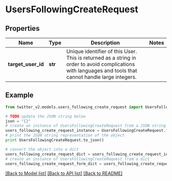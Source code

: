 # UsersFollowingCreateRequest


## Properties
Name | Type | Description | Notes
------------ | ------------- | ------------- | -------------
**target_user_id** | **str** | Unique identifier of this User. This is returned as a string in order to avoid complications with languages and tools that cannot handle large integers. | 

## Example

```python
from twitter_v2.models.users_following_create_request import UsersFollowingCreateRequest

# TODO update the JSON string below
json = "{}"
# create an instance of UsersFollowingCreateRequest from a JSON string
users_following_create_request_instance = UsersFollowingCreateRequest.from_json(json)
# print the JSON string representation of the object
print UsersFollowingCreateRequest.to_json()

# convert the object into a dict
users_following_create_request_dict = users_following_create_request_instance.to_dict()
# create an instance of UsersFollowingCreateRequest from a dict
users_following_create_request_form_dict = users_following_create_request.from_dict(users_following_create_request_dict)
```
[[Back to Model list]](../README.md#documentation-for-models) [[Back to API list]](../README.md#documentation-for-api-endpoints) [[Back to README]](../README.md)


